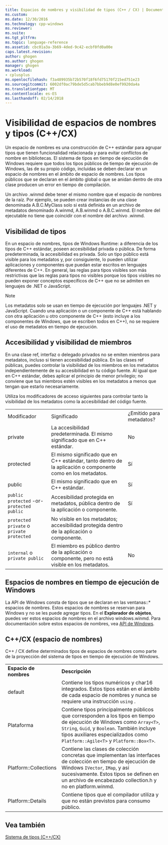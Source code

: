 ```yaml
---
title: Espacios de nombres y visibilidad de tipos (C++ / CX) | Documentos de Microsoft
ms.custom: 
ms.date: 12/30/2016
ms.technology: cpp-windows
ms.reviewer: 
ms.suite: 
ms.tgt_pltfrm: 
ms.topic: language-reference
ms.assetid: cbc01a3a-3b69-4ded-9c42-ecbf0fd0a00e
caps.latest.revision: 
author: ghogen
ms.author: ghogen
manager: ghogen
ms.workload:
- cplusplus
ms.openlocfilehash: f3a489935b72b570f18f6fd75170f215ed751e23
ms.sourcegitcommit: 6002df0ac79bde5d5cab7bbeb9d8e0ef9920da4a
ms.translationtype: MT
ms.contentlocale: es-ES
ms.lasthandoff: 02/14/2018
---
```

# <a name="namespaces-and-type-visibility-ccx-"></a>Visibilidad de espacios de nombres y tipos (C++/CX)
Un espacio de nombres es una construcción de C++ estándar para agrupar tipos que tienen funcionalidad relacionada y para evitar conflictos de nombre en bibliotecas. El sistema de tipos en tiempo de ejecución de Windows requiere que todos los tipos públicos de tiempo de ejecución de Windows, las de su propio código, incluidas se deben declarar en un espacio de nombres en el ámbito de espacio de nombres. Los tipos públicos que se declaran en el ámbito global o que se anidan dentro de otra clase producen un error en tiempo de compilación.  
  
 Un archivo .winmd debe tener el mismo nombre que el espacio de nombres de la raíz. Por ejemplo, se pueden crear instancias de una clase denominada A.B.C.MyClass solo si está definida en un archivo de metadatos denominado A.winmd, A.B.winmd o A.B.C.winmd. El nombre del ejecutable no tiene que coincidir con el nombre del archivo .winmd.  
  
## <a name="type-visibility"></a>Visibilidad de tipos  
 En un espacio de nombres, tipos de Windows Runtime: a diferencia de los tipos de C++ estándar, poseen accesibilidad privada o pública. De forma predeterminada, la accesibilidad es privada. Solo un tipo público está visible para los metadatos y, por consiguiente, lo pueden utilizar aplicaciones y componentes que puedan estar escritos en lenguajes diferentes de C++. En general, las reglas para tipos visibles son más restrictivas que las reglas para tipos no visibles porque los tipos visibles no pueden exponer conceptos específicos de C++ que no se admiten en lenguajes de .NET o JavaScript.  
  
> [!NOTE]
>  Los metadatos solo se usan en tiempo de ejecución por lenguajes .NET y JavaScript. Cuando una aplicación o un componente de C++ está hablando con otra aplicación u otro componente de C++ (esto incluye a los componentes de Windows, que se escriben todos en C++), no se requiere el uso de metadatos en tiempo de ejecución.  
  
## <a name="member-accessibility-and-visibility"></a>Accesibilidad y visibilidad de miembros  
 En una clase ref, interfaz o delegado privados no se emiten miembros para metadatos, incluso si tienen accesibilidad pública. En las clases ref públicas, puedes controlar la visibilidad de los miembros en los metadatos independientemente de su accesibilidad en tu código fuente. Al igual que en C++ estándar, debes aplicar el principio de menor privilegio; no conviene que tus miembros estén visibles en los metadatos a menos que tengan que estarlo necesariamente.  
  
 Utiliza los modificadores de acceso siguientes para controlar tanto la visibilidad de los metadatos como la accesibilidad del código fuente.  
  
||||  
|-|-|-|  
|Modificador|Significado|¿Emitido para metadatos?|  
|private|La accesibilidad predeterminada. El mismo significado que en C++ estándar.|No|  
|protected|El mismo significado que en C++ estándar, tanto dentro de la aplicación o componente como en los metadatos.|Sí|  
|public|El mismo significado que en C++ estándar.|Sí|  
|`public protected` -or- `protected public`|Accesibilidad protegida en metadatos, pública dentro de la aplicación o componente.|Sí|  
|`protected private` o `private protected`|No visible en los metadatos; accesibilidad protegida dentro de la aplicación o componente.||  
|`internal` o `private public`|El miembro es público dentro de la aplicación o componente, pero no está visible en los metadatos.|No|  
  
## <a name="windows-runtime-namespaces"></a>Espacios de nombres en tiempo de ejecución de Windows  
 La API de Windows consta de tipos que se declaran en las ventanas::\* espacios de nombres. Estos espacios de nombres se reservan para Windows y no se les puede agregar tipos. En el **Explorador de objetos**, puedes ver estos espacios de nombres en el archivo windows.winmd. Para documentación sobre estos espacios de nombres, vea [API de Windows](http://msdn.microsoft.com/library/windows/apps/br211377).  
  
## <a name="ccx-namespaces"></a>C++/CX (espacio de nombres)  
 C++ / CX define determinados tipos de espacios de nombres como parte de la proyección del sistema de tipos en tiempo de ejecución de Windows.  
  
|||  
|-|-|  
|**Espacio de nombres**|**Descripción**|  
|default|Contiene los tipos numéricos y char16 integrados. Estos tipos están en el ámbito de cada espacio de nombres y nunca se requiere una instrucción `using` .|  
|Plataforma|Contiene tipos principalmente públicos que corresponden a los tipos en tiempo de ejecución de Windows como `Array<T>`, `String`, `Guid`, y `Boolean`. También incluye tipos auxiliares especializados como `Platform::Agile<T>` y `Platform::Box<T>`.|  
|Platform::Collections|Contiene las clases de colección concretas que implementan las interfaces de colección en tiempo de ejecución de Windows `IVector`, `IMap`, y así sucesivamente. Estos tipos se definen en un archivo de encabezado collection.h y no en platform.winmd.|  
|Platform::Details|Contiene tipos que el compilador utiliza y que no están previstos para consumo público.|  
  
## <a name="see-also"></a>Vea también  
 [Sistema de tipos (C++/CX)](../cppcx/type-system-c-cx.md)